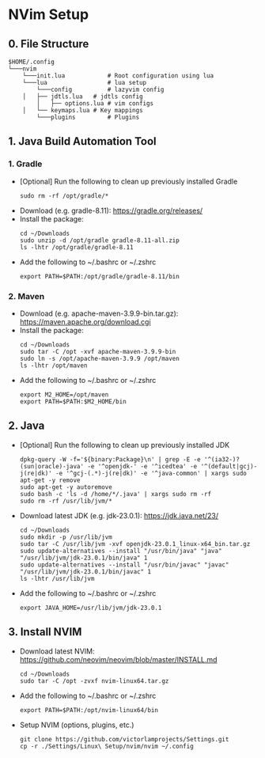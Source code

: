 # NVim Setup
## 0. File Structure 
```
$HOME/.config
└───nvim
    └───init.lua        	# Root configuration using lua
    └───lua   				# lua setup
        └───config      	# lazyvim config
	│   ├── jdtls.lua 	# jdtls config
        │   ├── options.lua	# vim configs
	│   └── keymaps.lua	# Key mappings
        └───plugins     	# Plugins
```
## 1. Java Build Automation Tool 
### 1. Gradle
   - [Optional] Run the following to clean up previously installed Gradle
     ```
     sudo rm -rf /opt/gradle/*
     ```
   - Download (e.g. gradle-8.11): https://gradle.org/releases/
   - Install the package:
     ```
     cd ~/Downloads
     sudo unzip -d /opt/gradle gradle-8.11-all.zip
     ls -lhtr /opt/gradle/gradle-8.11
     ```
   - Add the following to ~/.bashrc or ~/.zshrc
     ```
     export PATH=$PATH:/opt/gradle/gradle-8.11/bin
     ```
### 2. Maven
   - Download (e.g. apache-maven-3.9.9-bin.tar.gz): https://maven.apache.org/download.cgi
   - Install the package:
     ```
     cd ~/Downloads
     sudo tar -C /opt -xvf apache-maven-3.9.9-bin
     sudo ln -s /opt/apache-maven-3.9.9 /opt/maven
     ls -lhtr /opt/maven
     ```
   - Add the following to ~/.bashrc or ~/.zshrc
     ```
     export M2_HOME=/opt/maven
     export PATH=$PATH:$M2_HOME/bin
     ```
## 2. Java
   - [Optional] Run the following to clean up previously installed JDK
     ```
     dpkg-query -W -f='${binary:Package}\n' | grep -E -e '^(ia32-)?(sun|oracle)-java' -e '^openjdk-' -e '^icedtea' -e '^(default|gcj)-j(re|dk)' -e '^gcj-(.*)-j(re|dk)' -e '^java-common' | xargs sudo apt-get -y remove
     sudo apt-get -y autoremove
     sudo bash -c 'ls -d /home/*/.java' | xargs sudo rm -rf
     sudo rm -rf /usr/lib/jvm/*
     ```
   - Download latest JDK (e.g. jdk-23.0.1): https://jdk.java.net/23/
     ```
     cd ~/Downloads
     sudo mkdir -p /usr/lib/jvm
     sudo tar -C /usr/lib/jvm -xvf openjdk-23.0.1_linux-x64_bin.tar.gz
     sudo update-alternatives --install "/usr/bin/java" "java" "/usr/lib/jvm/jdk-23.0.1/bin/java" 1
     sudo update-alternatives --install "/usr/bin/javac" "javac" "/usr/lib/jvm/jdk-23.0.1/bin/javac" 1
     ls -lhtr /usr/lib/jvm
     ```
   - Add the following to ~/.bashrc or ~/.zshrc
     ```
     export JAVA_HOME=/usr/lib/jvm/jdk-23.0.1
     ```

## 3. Install NVIM 
   - Download latest NVIM: https://github.com/neovim/neovim/blob/master/INSTALL.md
     ```
     cd ~/Downloads
     sudo tar -C /opt -zvxf nvim-linux64.tar.gz
     ```
   - Add the following to ~/.bashrc or ~/.zshrc
     ```
     export PATH=$PATH:/opt/nvim-linux64/bin
     ```
   - Setup NVIM (options, plugins, etc.)
     ```
     git clone https://github.com/victorlamprojects/Settings.git
     cp -r ./Settings/Linux\ Setup/nvim/nvim ~/.config  
     ```

